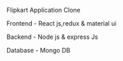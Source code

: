 Flipkart Application Clone


Frontend - React js,redux & material ui 


Backend - Node js & express Js


Database - Mongo DB
